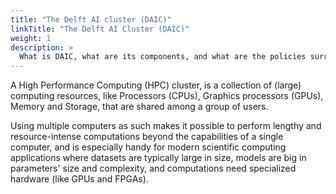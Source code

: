 ```yaml
---
title: "The Delft AI cluster (DAIC)"
linkTitle: "The Delft AI Cluster (DAIC)"
weight: 1
description: >
  What is DAIC, what are its components, and what are the policies surrounding its use?
---
```


A High Performance Computing (HPC) cluster, is a collection of (large) computing resources, like Processors (CPUs), Graphics processors (GPUs), Memory and Storage, that are shared among a group of users.

Using multiple computers as such makes it possible to perform lengthy and resource-intense computations beyond the capabilities of a single computer, and is especially handy for modern scientific computing applications where datasets are typically large in size, models are big in parameters' size and complexity, and computations need specialized hardware (like GPUs and FPGAs). 



